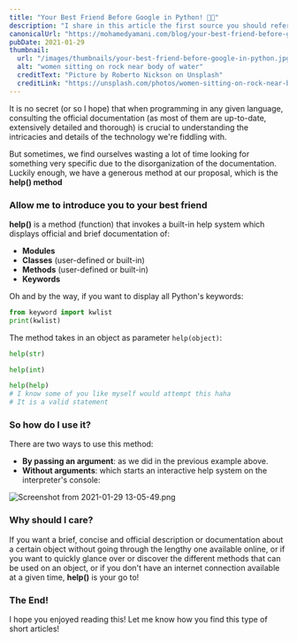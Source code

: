```yaml
---
title: "Your Best Friend Before Google in Python! 👩‍💻"
description: "I share in this article the first source you should refer to before Google when it comes to Python, it is the built in manual."
canonicalUrl: "https://mohamedyamani.com/blog/your-best-friend-before-google-in-python/"
pubDate: 2021-01-29
thumbnail:
  url: "/images/thumbnails/your-best-friend-before-google-in-python.jpg"
  alt: "women sitting on rock near body of water"
  creditText: "Picture by Roberto Nickson on Unsplash"
  creditLink: "https://unsplash.com/photos/women-sitting-on-rock-near-body-of-water-vRAYwESFc-U?utm_content=creditCopyText&utm_medium=referral&utm_source=unsplash"
---
```


It is no secret (or so I hope) that when programming in any given language, consulting the official documentation (as most of them are up-to-date, extensively detailed and thorough) is crucial to understanding the intricacies and details of the technology we're fiddling with.

But sometimes, we find ourselves wasting a lot of time looking for something very specific due to the disorganization of the documentation. Luckily enough, we have a generous method at our proposal, which is the **help() method**

### Allow me to introduce you to your best friend

**help()** is a method (function) that invokes a built-in help system which displays official and brief documentation of:

- **Modules**
- **Classes** (user-defined or built-in)
- **Methods** (user-defined or built-in)
- **Keywords**

Oh and by the way, if you want to display all Python's keywords:

```python
from keyword import kwlist
print(kwlist)
```

The method takes in an object as parameter `help(object)`:

```python
help(str)

help(int)

help(help)
# I know some of you like myself would attempt this haha
# It is a valid statement
```

### So how do I use it?

There are two ways to use this method:

- **By passing an argument**: as we did in the previous example above.
- **Without arguments**: which starts an interactive help system on the interpreter's console:

![Screenshot from 2021-01-29 13-05-49.png](https://cdn.hashnode.com/res/hashnode/image/upload/v1611921962315/QWRomHZi7.png)

### Why should I care?

If you want a brief, concise and official description or documentation about a certain object without going through the lengthy one available online, or if you want to quickly glance over or discover the different methods that can be used on an object, or if you don't have an internet connection available at a given time, **help()** is your go to!

### The End!

I hope you enjoyed reading this! Let me know how you find this type of short articles!
